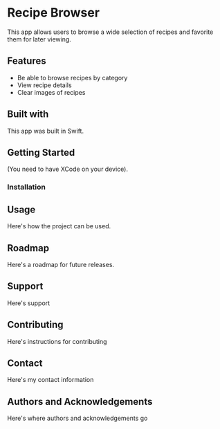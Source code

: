 # Recipe Browser
This app allows users to browse a wide selection of recipes and favorite them for later viewing.
## Features
- Be able to browse recipes by category
- View recipe details
- Clear images of recipes

## Built with
This app was built in Swift.

## Getting Started
(You need to have XCode on your device). 

### Installation

## Usage
Here's how the project can be used.

## Roadmap
Here's a roadmap for future releases.

## Support
Here's support

## Contributing
Here's instructions for contributing

## Contact
Here's my contact information

## Authors and Acknowledgements
Here's where authors and acknowledgements go
